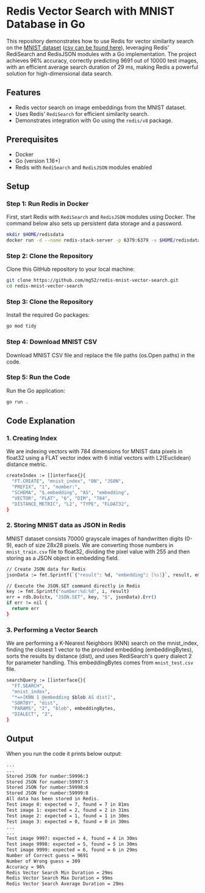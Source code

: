 # Redis Vector Search with MNIST Database in Go

This repository demonstrates how to use Redis for vector similarity search on the [MNIST dataset](https://yann.lecun.com/exdb/mnist/) ([csv can be found here](https://git-disl.github.io/GTDLBench/datasets/mnist_datasets/)), leveraging Redis' RediSearch and RedisJSON modules with a Go implementation. The project achieves 96% accuracy, correctly predicting 9691 out of 10000 test images, with an efficient average search duration of 29 ms, making Redis a powerful solution for high-dimensional data search.

## Features
- Redis vector search on image embeddings from the MNIST dataset.
- Uses Redis' `RediSearch` for efficient similarity search.
- Demonstrates integration with Go using the `redis/v8` package.

## Prerequisites

- Docker
- Go (version 1.16+)
- Redis with `RediSearch` and `RedisJSON` modules enabled

## Setup

### Step 1: Run Redis in Docker

First, start Redis with `RediSearch` and `RedisJSON` modules using Docker. The command below also sets up persistent data storage and a password.

```bash
mkdir $HOME/redisdata
docker run -d --name redis-stack-server -p 6379:6379 -v $HOME/redisdata:/data -e REDIS_ARGS="--requirepass thepassword --appendonly yes --appendfsync always" redis/redis-stack-server:latest
```

### Step 2: Clone the Repository
Clone this GitHub repository to your local machine:
```bash
git clone https://github.com/mg52/redis-mnist-vector-search.git
cd redis-mnist-vector-search
```

### Step 3: Clone the Repository
Install the required Go packages:
```bash
go mod tidy
```

### Step 4: Download MNIST CSV
Download MNIST CSV file and replace the file paths (os.Open paths) in the code.

### Step 5: Run the Code
Run the Go application:
```bash
go run .
```

## Code Explanation

### 1. Creating Index
We are indexing vectors with 784 dimensions for MNIST data pixels in float32 using a FLAT vector index with 6 initial vectors with L2(Euclidean) distance metric.
```bash
createIndex := []interface{}{
  "FT.CREATE", "mnist_index", "ON", "JSON",
  "PREFIX", "1", "number:",
  "SCHEMA", "$.embedding", "AS", "embedding",
  "VECTOR", "FLAT", "6", "DIM", "784",
  "DISTANCE_METRIC", "L2", "TYPE", "FLOAT32",
}
```

### 2. Storing MNIST data as JSON in Redis
MNIST dataset consists 70000 grayscale images of handwritten digits (0-9), each of size 28x28 pixels. We are converting those numbers in `mnist_train.csv` file to float32, dividing the pixel value with 255 and then storing as a JSON object in embedding field.
```bash
// Create JSON data for Redis
jsonData := fmt.Sprintf(`{"result": %d, "embedding": [%s]}`, result, embedding)

// Execute the JSON.SET command directly in Redis
key := fmt.Sprintf("number:%d:%d", i, result)
err = rdb.Do(ctx, "JSON.SET", key, "$", jsonData).Err()
if err != nil {
  return err
}
```


### 3. Performing a Vector Search
We are performing a K-Nearest Neighbors (KNN) search on the mnist_index, finding the closest 1 vector to the provided embedding (embeddingBytes), sorts the results by distance (dist), and uses RediSearch's query dialect 2 for parameter handling. This embeddingBytes comes from `mnist_test.csv` file.
```bash
searchQuery := []interface{}{
  "FT.SEARCH",                           
  "mnist_index",                        
  "*=>[KNN 1 @embedding $blob AS dist]",
  "SORTBY", "dist",                      
  "PARAMS", "2", "blob", embeddingBytes, 
  "DIALECT", "2", 
}
```

## Output

When you run the code it prints below output:
```bash
...
...
Stored JSON for number:59996:3
Stored JSON for number:59997:5
Stored JSON for number:59998:6
Stored JSON for number:59999:8
All data has been stored in Redis.
Test image 0: expected = 7, found = 7 in 81ms
Test image 1: expected = 2, found = 2 in 31ms
Test image 2: expected = 1, found = 1 in 30ms
Test image 3: expected = 0, found = 0 in 30ms
...
...
Test image 9997: expected = 4, found = 4 in 30ms
Test image 9998: expected = 5, found = 5 in 30ms
Test image 9999: expected = 6, found = 6 in 29ms
Number of Correct guess = 9691
Number of Wrong guess = 309
Accuracy = 96%
Redis Vector Search Min Duration = 29ms
Redis Vector Search Max Duration = 99ms
Redis Vector Search Average Duration = 29ms
```



